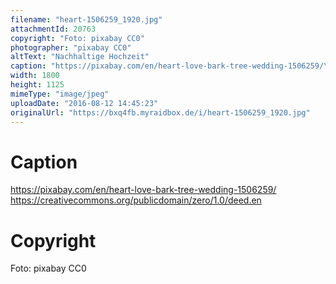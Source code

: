 ```yaml
---
filename: "heart-1506259_1920.jpg"
attachmentId: 20763
copyright: "Foto: pixabay CC0"
photographer: "pixabay CC0"
altText: "Nachhaltige Hochzeit"
caption: "https://pixabay.com/en/heart-love-bark-tree-wedding-1506259/\nhttps://creativecommons.org/publicdomain/zero/1.0/deed.en"
width: 1800
height: 1125
mimeType: "image/jpeg"
uploadDate: "2016-08-12 14:45:23"
originalUrl: "https://bxq4fb.myraidbox.de/i/heart-1506259_1920.jpg"
---
```


# Caption

https://pixabay.com/en/heart-love-bark-tree-wedding-1506259/
https://creativecommons.org/publicdomain/zero/1.0/deed.en

# Copyright

Foto: pixabay CC0
